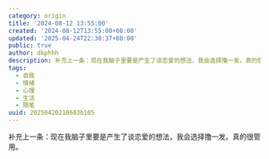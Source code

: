 ```yaml
---
category: origin
title: '2024-08-12 13:55:00'
created: '2024-08-12T13:55:00+08:00'
updated: '2025-04-24T22:38:37+08:00'
public: true
author: dkphhh
description: 补充上一条：现在我脑子里要是产生了谈恋爱的想法，我会选择撸一发。真的很管用……
tags:
  - 自我
  - 情绪
  - 心理
  - 生活
  - 随笔
uuid: 20250420210603b105
---
```


补充上一条：现在我脑子里要是产生了谈恋爱的想法，我会选择撸一发。真的很管用。
